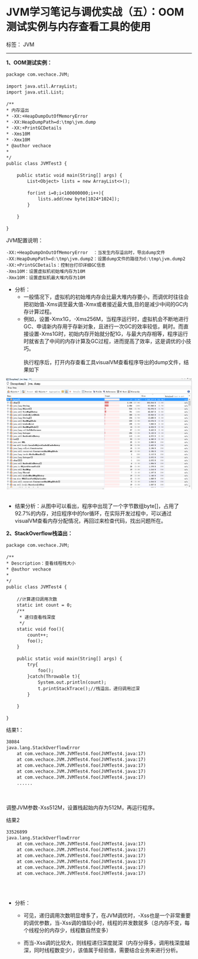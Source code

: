﻿# JVM学习笔记与调优实战（五）：OOM测试实例与内存查看工具的使用

标签： JVM

---
**1、OOM测试实例：**

```
package com.vechace.JVM;

import java.util.ArrayList;
import java.util.List;

/**
* 内存溢出
* -XX:+HeapDumpOutOfMemoryError
* -XX:HeapDumpPath=d:\tmp\jvm.dump
* -XX:+PrintGCDetails
* -Xms10M
* -Xmx10M
* @author vechace
*
*/
public class JVMTest3 {

    public static void main(String[] args) {
        List<Object> lists = new ArrayList<>();
        
        for(int i=0;i<100000000;i++){
            lists.add(new byte[1024*1024]);
        }

    }

}
```


JVM配置说明：
```
-XX:+HeapDumpOnOutOfMemoryError  ：当发生内存溢出时，导出dump文件
-XX:HeapDumpPath=d:\tmp\jvm.dump2：设置dump文件的路径为d:\tmp\jvm.dump2
-XX:+PrintGCDetails：控制台打印详细GC信息
-Xms10M：设置虚拟机初始堆内存为10M
-Xmx10M：设置虚拟机最大堆内存为10M
```

 - 分析：
    - 一般情况下，虚拟机的初始堆内存会比最大堆内存要小，而调优时往往会把初始值-Xms调至最大值-Xmx或者接近最大值,目的是减少中间的GC内存计算过程。
    - 例如，设置-Xmx1G，-Xms256M，当程序运行时，虚拟机会不断地进行GC、申请新内存用于存新对象，且进行一次GC的效率较低，耗时。而直接设置-Xms1G时，初始内存开始就分配1G，与最大内存相等，程序运行时就省去了中间的内存计算及GC过程，进而提高了效率，这是调优的小技巧。
<br></br>
执行程序后，打开内存查看工具visualVM查看程序导出的dump文件，结果如下

![dump][1]
<br></br>
 - 结果分析：从图中可以看出，程序中出现了一个字节数组byte[]，占用了92.7%的内存，对应程序中的for循环，在实际开发过程中，可以通过visualVM查看内存分配情况，再回过来检查代码，找出问题所在。


**2、StackOverflow栈溢出：**

```
package com.vechace.JVM;

/**
* Description：查看线程栈大小
* @author vechace
*
*/
public class JVMTest4 {
    
    //计算递归调用次数
    static int count = 0;
    /**
     * 递归查看栈深度
     */
    static void foo(){
        count++;
        foo();
    }

    public static void main(String[] args) {
        try{
            foo();
        }catch(Throwable t){
            System.out.println(count);
            t.printStackTrace();//栈溢出，递归调用过深
        }

    }

}
```

结果1：
```
38084
java.lang.StackOverflowError
    at com.vechace.JVM.JVMTest4.foo(JVMTest4.java:17)
    at com.vechace.JVM.JVMTest4.foo(JVMTest4.java:17)
    at com.vechace.JVM.JVMTest4.foo(JVMTest4.java:17)
    at com.vechace.JVM.JVMTest4.foo(JVMTest4.java:17)
    at com.vechace.JVM.JVMTest4.foo(JVMTest4.java:17)
    ......

```
<br></br>
调整JVM参数-Xss512M，设置栈起始内存为512M，再运行程序。

结果2
```
33526899
java.lang.StackOverflowError
    at com.vechace.JVM.JVMTest4.foo(JVMTest4.java:17)
    at com.vechace.JVM.JVMTest4.foo(JVMTest4.java:17)
    at com.vechace.JVM.JVMTest4.foo(JVMTest4.java:17)
    at com.vechace.JVM.JVMTest4.foo(JVMTest4.java:17)
    at com.vechace.JVM.JVMTest4.foo(JVMTest4.java:17)
    at com.vechace.JVM.JVMTest4.foo(JVMTest4.java:17)
```
<br></br>

 - 分析：

    - 可见，递归调用次数明显增多了，在JVM调优时，-Xss也是一个非常重要的调优参数，当-Xss调的值较小时，线程的并发数就多（总内存不变，每个线程分的内存少，线程数自然变多）

    - 而当-Xss调的比较大，则线程递归深度就深（内存分得多，调用栈深度越深，同时线程数变少），该值属于经验值，需要结合业务来进行分析。


  [1]: https://raw.githubusercontent.com/Angelswen/JVM-LearningAndOptimize/master/image/dump.png